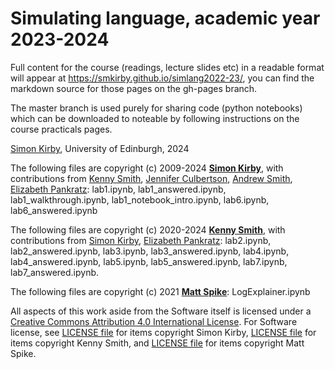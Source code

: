 # Simulating language, academic year 2023-2024

Full content for the course (readings, lecture slides etc) in a readable format will appear at https://smkirby.github.io/simlang2022-23/, you can find the markdown source for those pages on the gh-pages branch.

The master branch is used purely for sharing code (python notebooks) which can be downloaded to noteable by following instructions on the course practicals pages.

[Simon Kirby](https://simonkirby.net/), University of Edinburgh, 2024

The following files are copyright (c) 2009-2024 [**Simon Kirby**](http://www.lel.ed.ac.uk/~simon), with contributions from [Kenny Smith](http://www.lel.ed.ac.uk/~kenny/), [Jennifer Culbertson](https://jennifer-culbertson.github.io), [Andrew Smith](https://www.stir.ac.uk/people/256435), [Elizabeth Pankratz](https://elizabethpankratz.github.io/): lab1.ipynb, lab1_answered.ipynb, lab1_walkthrough.ipynb, lab1_notebook_intro.ipynb, lab6.ipynb, lab6_answered.ipynb

The following files are copyright (c) 2020-2024 [**Kenny Smith**](http://www.lel.ed.ac.uk/~kenny), with contributions from [Simon Kirby](http://www.lel.ed.ac.uk/~simon), [Elizabeth Pankratz](https://elizabethpankratz.github.io/): lab2.ipynb, lab2_answered.ipynb, lab3.ipynb, lab3_answered.ipynb, lab4.ipynb, lab4_answered.ipynb, lab5.ipynb, lab5_answered.ipynb, lab7.ipynb, lab7_answered.ipynb.

The following files are copyright (c) 2021 [**Matt Spike**](https://sites.google.com/site/matspike/): LogExplainer.ipynb

All aspects of this work aside from the Software itself is licensed under a [Creative Commons Attribution 4.0 International License](http://creativecommons.org/licenses/by/4.0/). For Software license, see [LICENSE file](LICENSE) for items copyright Simon Kirby, [LICENSE file](LICENSEKS) for items copyright Kenny Smith, and [LICENSE file](LICENSEMS) for items copyright Matt Spike.
